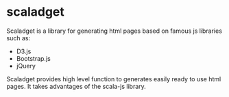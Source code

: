 scaladget
=========

Scaladget is a library for generating html pages based on famous js libraries such as:
* D3.js
* Bootstrap.js
* jQuery

Scaladget provides high level function to generates easily ready to use html pages. 
It takes advantages of the scala-js library.